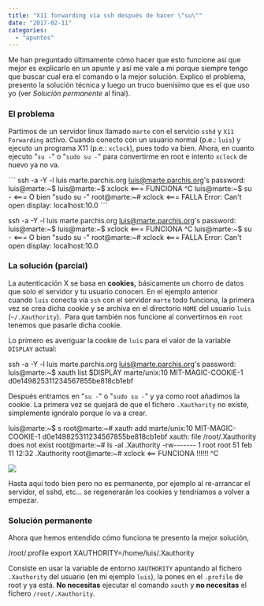 ```yaml
---
title: "X11 forwarding vía ssh después de hacer \"su\""
date: "2017-02-11"
categories: 
  - "apuntes"
---
```


Me han preguntado últimamente cómo hacer que esto funcione así que mejor es explicarlo en un apunte y así me vale a mi porque siempre tengo que buscar cual era el comando o la mejor solución. Explico el problema, presento la solución técnica y luego un truco buenísimo que es el que uso yo (ver _Solución permanente_ al final).

### El problema

Partimos de un servidor linux llamado `marte` con el servicio `sshd` y `X11 Forwarding` activo. Cuando conecto con un usuario normal (p.e.: `luis`) y ejecuto un programa X11 (p.e.: `xclock`), pues todo va bien. Ahora, en cuanto ejecuto "`su -`" o "`sudo su -`" para convertirme en root e intento `xclock` de nuevo ya no va.

ˋˋˋ ssh -a -Y -l luis marte.parchis.org luis@marte.parchis.org's password: luis@marte:~$ luis@marte:~$ xclock <=== FUNCIONA ^C luis@marte:~$ su - <=== O bien "sudo su -" root@marte:~# xclock <=== FALLA Error: Can't open display: localhost:10.0 ˋˋˋ

ssh -a -Y -l luis marte.parchis.org
luis@marte.parchis.org's password:
luis@marte:~$
luis@marte:~$ xclock <=== FUNCIONA
^C
luis@marte:~$ su - <=== O bien "sudo su -"
root@marte:~# xclock <=== FALLA
Error: Can't open display: localhost:10.0

### La solución (parcial)

La autenticación X se basa en **cookies,** básicamente un chorro de datos que solo el servidor y tu usuario conocen. En el ejemplo anterior cuando `luis` conecta vía `ssh` con el servidor `marte` todo funciona, la primera vez se crea dicha cookie y se archiva en el directorio `HOME` del usuario `luis` (`~/.Xauthority`).  Para que también nos funcione al convertirnos en `root` tenemos que pasarle dicha cookie.

Lo primero es averiguar la cookie de `luis` para el valor de la variable `DISPLAY` actual:

ssh -a -Y -l luis marte.parchis.org
luis@marte.parchis.org's password:
luis@marte:~$ xauth list $DISPLAY
marte/unix:10 MIT-MAGIC-COOKIE-1 d0e149825311234567855be818cb1ebf

Después entramos en "`su -`" o "`sudo su -`" y ya como root añadimos la cookie. La primera vez se quejará de que el fichero `.Xauthority` no existe, simplemente ignóralo porque lo va a crear.

luis@marte:~$ s
root@marte:~# xauth add marte/unix:10 MIT-MAGIC-COOKIE-1 d0e149825311234567855be818cb1ebf
xauth: file /root/.Xauthority does not exist
root@marte:~# ls -al .Xauthority
-rw------- 1 root root 51 feb 11 12:32 .Xauthority
root@marte:~# xclock    <== FUNCIONA !!!!!!
^C

[![](https://www.luispa.com/wp-content/uploads/2017/02/x11fwdsu.png)](https://www.luispa.com/wp-content/uploads/2017/02/x11fwdsu.png)

Hasta aquí todo bien pero no es permanente, por ejemplo al re-arrancar el servidor, el sshd, etc... se regenerarán los cookies y tendríamos a volver a empezar.

### Solución permanente

Ahora que hemos entendido cómo funciona te presento la mejor solución,

/root/.profile
export XAUTHORITY=/home/luis/.Xauthority

Consiste en usar la variable de entorno `XAUTHORITY` apuntando al fichero `.Xauthority` del usuario (en mi ejemplo `luis`), la pones en el `.profile` de root y ya está. **No necesitas** ejecutar el comando `xauth` y **no necesitas** el fichero `/root/.Xauthority`.
